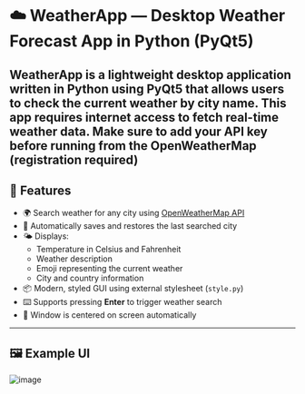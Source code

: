 # ☁️ WeatherApp — Desktop Weather Forecast App in Python (PyQt5)

**WeatherApp** is a lightweight desktop application written in Python using **PyQt5** that allows users to check the current weather by city name.
This app requires internet access to fetch real-time weather data.
Make sure to add your API key before running from the OpenWeatherMap (registration required)
---

## 🚀 Features

- 🌍 Search weather for any city using [OpenWeatherMap API](https://openweathermap.org/)
- 📍 Automatically saves and restores the last searched city
- 🌤️ Displays:
  - Temperature in Celsius and Fahrenheit
  - Weather description 
  - Emoji representing the current weather
  - City and country information
- 📦 Modern, styled GUI using external stylesheet (`style.py`)
- ⌨️ Supports pressing **Enter** to trigger weather search
- 📌 Window is centered on screen automatically

---

## 🖼 Example UI
![image](https://github.com/user-attachments/assets/580050b9-bdd4-4a69-872d-f013e4fdb8d9)

